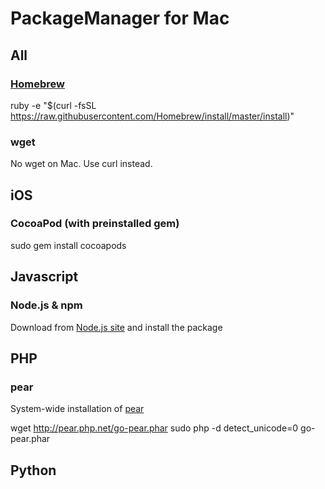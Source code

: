 # PackageManager for Mac

## All

### [Homebrew](http://brew.sh/)

  ruby -e "$(curl -fsSL https://raw.githubusercontent.com/Homebrew/install/master/install)"

### wget

No wget on Mac. Use curl instead.

## iOS

### CocoaPod (with preinstalled gem)

  sudo gem install cocoapods

## Javascript

### Node.js & npm

Download from [Node.js site](https://nodejs.org/download/) and install the package

## PHP

### pear

System-wide installation of [pear](https://pear.php.net/manual/en/installation.getting.php)

  wget http://pear.php.net/go-pear.phar
  sudo php -d detect_unicode=0 go-pear.phar

## Python

